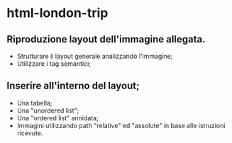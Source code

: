 # html-london-trip

## Riproduzione layout dell'immagine allegata.
- Strutturare il layout generale analizzando l'immagine;
- Utilizzare i tag semantici;
## Inserire all'interno del layout;
- Una tabella;
- Una "unordered list";
- Una "ordered list" annidata;
- Immagini utilizzando path "relative" ed "assolute" in base alle istruzioni ricevute.